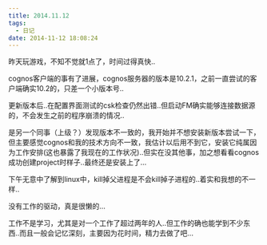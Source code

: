 ```yaml
---
title: 2014.11.12
tags:
  - 日记
date: 2014-11-12 18:08:24
---
```


昨天玩游戏，不知不觉就1点了，时间过得真快..

cognos客户端的事有了进展，cognos服务器的版本是10.2.1，之前一直尝试的客户端确实10.2的，只差一个小版本号..

更新版本后..在配置界面测试的csk检查仍然出错..但启动FM确实能够连接数据源的，不会发生之前的程序崩溃的情况..

是另一个同事（上级？）发现版本不一致的，我开始并不想安装新版本尝试一下，但主要感觉cognos和我的技术方向不一致，我估计以后用不到它，安装它纯属因为工作安排(这也暴露了我现在的工作状况)..但实在没其他事，加之想看看cognos成功创建project时样子..最终还是安装上了...

下午无意中了解到linux中，kill掉父进程是不会kill掉子进程的..着实和我想的不一样..

没有工作的驱动，真是很懒的...

工作不是学习，尤其是对一个工作了超过两年的人..但工作的确也能学到不少东西..而且一般会记忆深刻，主要因为花时间，精力去做了吧...